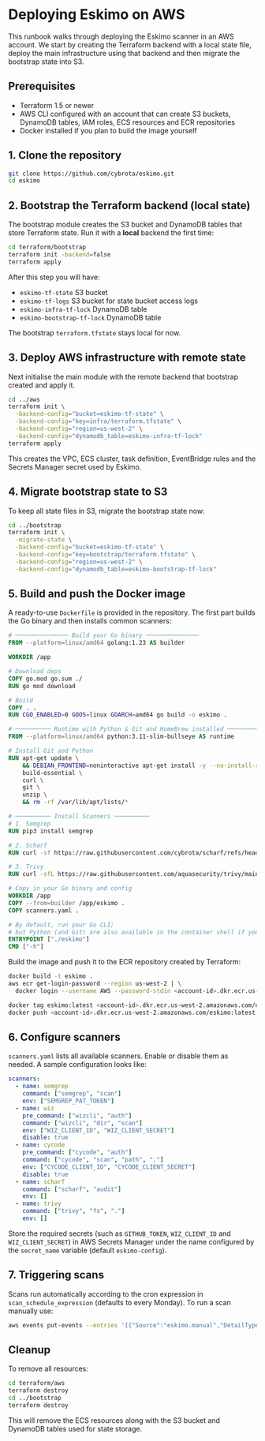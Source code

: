 # Deploying Eskimo on AWS

This runbook walks through deploying the Eskimo scanner in an AWS account. We start by creating the Terraform backend with a local state file, deploy the main infrastructure using that backend and then migrate the bootstrap state into S3.

## Prerequisites

- Terraform 1.5 or newer
- AWS CLI configured with an account that can create S3 buckets, DynamoDB tables, IAM roles, ECS resources and ECR repositories
- Docker installed if you plan to build the image yourself

## 1. Clone the repository

```bash
git clone https://github.com/cybrota/eskimo.git
cd eskimo
```

## 2. Bootstrap the Terraform backend (local state)

The bootstrap module creates the S3 bucket and DynamoDB tables that store Terraform state. Run it with a **local** backend the first time:

```bash
cd terraform/bootstrap
terraform init -backend=false
terraform apply
```

After this step you will have:

- `eskimo-tf-state` S3 bucket
- `eskimo-tf-logs` S3 bucket for state bucket access logs
- `eskimo-infra-tf-lock` DynamoDB table
- `eskimo-bootstrap-tf-lock` DynamoDB table

The bootstrap `terraform.tfstate` stays local for now.

## 3. Deploy AWS infrastructure with remote state

Next initialise the main module with the remote backend that bootstrap created and apply it.

```bash
cd ../aws
terraform init \
  -backend-config="bucket=eskimo-tf-state" \
  -backend-config="key=infra/terraform.tfstate" \
  -backend-config="region=us-west-2" \
  -backend-config="dynamodb_table=eskimo-infra-tf-lock"
terraform apply
```

This creates the VPC, ECS cluster, task definition, EventBridge rules and the Secrets Manager secret used by Eskimo.

## 4. Migrate bootstrap state to S3

To keep all state files in S3, migrate the bootstrap state now:

```bash
cd ../bootstrap
terraform init \
  -migrate-state \
  -backend-config="bucket=eskimo-tf-state" \
  -backend-config="key=bootstrap/terraform.tfstate" \
  -backend-config="region=us-west-2" \
  -backend-config="dynamodb_table=eskimo-bootstrap-tf-lock"
```

## 5. Build and push the Docker image

A ready-to-use `Dockerfile` is provided in the repository. The first part builds the Go binary and then installs common scanners:

```Dockerfile
# ─────────────── Build your Go binary ───────────────
FROM --platform=linux/amd64 golang:1.23 AS builder

WORKDIR /app

# Download deps
COPY go.mod go.sum ./
RUN go mod download

# Build
COPY . .
RUN CGO_ENABLED=0 GOOS=linux GOARCH=amd64 go build -o eskimo .

# ────────── Runtime with Python & Git and HomeBrew installed ─────────
FROM --platform=linux/amd64 python:3.11-slim-bullseye AS runtime

# Install Git and Python
RUN apt-get update \
    && DEBIAN_FRONTEND=noninteractive apt-get install -y --no-install-recommends \
    build-essential \
    curl \
    git \
    unzip \
    && rm -rf /var/lib/apt/lists/*

# ────────── Install Scanners ──────────
# 1. Semgrep
RUN pip3 install semgrep

# 2. Scharf
RUN curl -sf https://raw.githubusercontent.com/cybrota/scharf/refs/heads/main/install.sh | sh

# 3. Trivy
RUN curl -sfL https://raw.githubusercontent.com/aquasecurity/trivy/main/contrib/install.sh | sh -s -- -b /usr/local/bin v0.63.0

# Copy in your Go binary and config
WORKDIR /app
COPY --from=builder /app/eskimo .
COPY scanners.yaml .

# By default, run your Go CLI;
# but Python (and Git) are also available in the container shell if you need them.
ENTRYPOINT ["./eskimo"]
CMD ["-h"]
```

Build the image and push it to the ECR repository created by Terraform:

```bash
docker build -t eskimo .
aws ecr get-login-password --region us-west-2 | \
  docker login --username AWS --password-stdin <account-id>.dkr.ecr.us-west-2.amazonaws.com

docker tag eskimo:latest <account-id>.dkr.ecr.us-west-2.amazonaws.com/eskimo:latest
docker push <account-id>.dkr.ecr.us-west-2.amazonaws.com/eskimo:latest
```

## 6. Configure scanners

`scanners.yaml` lists all available scanners. Enable or disable them as needed. A sample configuration looks like:

```yaml
scanners:
  - name: semgrep
    command: ["semgrep", "scan"]
    env: ["SEMGREP_PAT_TOKEN"]
  - name: wiz
    pre_command: ["wizcli", "auth"]
    command: ["wizcli", "dir", "scan"]
    env: ["WIZ_CLIENT_ID", "WIZ_CLIENT_SECRET"]
    disable: true
  - name: cycode
    pre_command: ["cycode", "auth"]
    command: ["cycode", "scan", "path", "."]
    env: ["CYCODE_CLIENT_ID", "CYCODE_CLIENT_SECRET"]
    disable: true
  - name: scharf
    command: ["scharf", "audit"]
    env: []
  - name: trivy
    command: ["trivy", "fs", "."]
    env: []
```

Store the required secrets (such as `GITHUB_TOKEN`, `WIZ_CLIENT_ID` and `WIZ_CLIENT_SECRET`) in AWS Secrets Manager under the name configured by the `secret_name` variable (default `eskimo-config`).

## 7. Triggering scans

Scans run automatically according to the cron expression in `scan_schedule_expression` (defaults to every Monday). To run a scan manually use:

```bash
aws events put-events --entries '[{"Source":"eskimo.manual","DetailType":"manual trigger","Detail":"{}"}]'
```

## Cleanup

To remove all resources:

```bash
cd terraform/aws
terraform destroy
cd ../bootstrap
terraform destroy
```

This will remove the ECS resources along with the S3 bucket and DynamoDB tables used for state storage.
